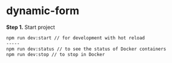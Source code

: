 # dynamic-form

**Step 1.** Start project
```bash
npm run dev:start // for development with hot reload
-----
npm run dev:status // to see the status of Docker containers
npm run dev:stop // to stop in Docker
